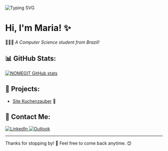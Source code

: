 ![Typing SVG](https://readme-typing-svg.herokuapp.com/?color=000000&size=30&center=true&vCenter=true&width=600&lines=Welcome!)

# Hi, I'm Maria! ✨  
👩🏻‍💻 *A Computer Science student from Brazil!*  

## 📊 GitHub Stats:
[![NOMEGIT GitHub stats](https://github-readme-stats.vercel.app/api?username=dudyac)](https://github.com/NOMEGIT/github-readme-stats)

## 🌟 Projects:  
- [Site Kuchenzauber](https://dudyac.github.io/site-kuchenzauber/) 🍰  

## 💌 Contact Me:
<p align="left">
  <a href="https://www.linkedin.com/in/mariaeduardaacordeiro/" title="LinkedIn">
    <img src="https://img.shields.io/badge/-Linkedin-0e76a8?style=for-the-badge&logo=Linkedin&logoColor=white" alt="LinkedIn">
  </a>
  <a href="mailto:dudy_ac@hotmail.com" title="Outlook">
    <img src="https://img.shields.io/badge/-Outlook-0078D4?style=for-the-badge&logo=Microsoft-Outlook&logoColor=white" alt="Outlook">
  </a>
</p>

---

Thanks for stopping by! 👋 Feel free to come back anytime. 😊 
